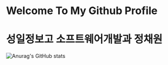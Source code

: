 

# Welcome To My Github Profile
# 성일정보고 소프트웨어개발과 정채원
![Anurag's GitHub stats](https://github-readme-stats.vercel.app/api?jung-chaewon=사용자ID&show_icons=true&theme=radical)

